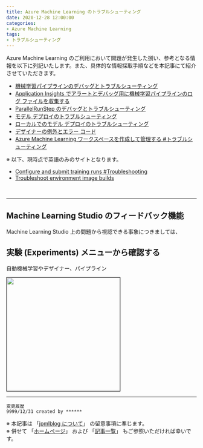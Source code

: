 ```yaml
---
title: Azure Machine Learning のトラブルシューティング
date: 2020-12-28 12:00:00
categories:
- Azure Machine Learning
tags:
- トラブルシューティング
---
```

Azure Machine Learning のご利用において問題が発生した捌い、参考となる情報を以下に列記いたします。また、具体的な情報採取手順などを本記事にて紹介させていただきます。  

- [機械学習パイプラインのデバッグとトラブルシューティング](https://docs.microsoft.com/ja-jp/azure/machine-learning/how-to-debug-pipelines)  
- [Application Insights でアラートとデバッグ用に機械学習パイプラインのログ ファイルを収集する](https://docs.microsoft.com/ja-jp/azure/machine-learning/how-to-log-pipelines-application-insights)  
- [ParallelRunStep のデバッグとトラブルシューティング](https://docs.microsoft.com/ja-jp/azure/machine-learning/how-to-debug-parallel-run-step)  
- [モデル デプロイのトラブルシューティング](https://docs.microsoft.com/ja-jp/azure/machine-learning/how-to-troubleshoot-deployment?tabs=azcli)  
- [ローカルでのモデル デプロイのトラブルシューティング](https://docs.microsoft.com/ja-jp/azure/machine-learning/how-to-troubleshoot-deployment-local)  
- [デザイナーの例外とエラー コード](https://docs.microsoft.com/ja-jp/azure/machine-learning/algorithm-module-reference/designer-error-codes)  
- [Azure Machine Learning ワークスペースを作成して管理する #トラブルシューティング](https://docs.microsoft.com/ja-jp/azure/machine-learning/how-to-manage-workspace?tabs=python#troubleshooting)  

※ 以下、現時点で英語のみのサイトとなります。
- [Configure and submit training runs #Troubleshooting](https://docs.microsoft.com/en-us/azure/machine-learning/how-to-set-up-training-targets#troubleshooting)  
- [Troubleshoot environment image builds](https://docs.microsoft.com/ja-jp/azure/machine-learning/how-to-troubleshoot-environments)  


<!-- more -->
<br>

***
## Machine Learning Studio のフィードバック機能
Machine Learning Studio 上の問題から視認できる事象につきましては、

## 実験 (Experiments) メニューから確認する
自動機械学習やデザイナー、パイプライン

<img src="https://jpmlblog.github.io/images/template.png" width=300px align="left" border="1"><br clear="left">

***
`変更履歴`  
`9999/12/31 created by ******`

※ 本記事は 「[jpmlblog について](https://jpmlblog.github.io/blog/2020/01/01/about-jpmlblog/)」 の留意事項に準じます。  
※ 併せて 「[ホームページ](https://jpmlblog.github.io/blog/)」 および 「[記事一覧](https://jpmlblog.github.io/blog/archives/)」 もご参照いただければ幸いです。  